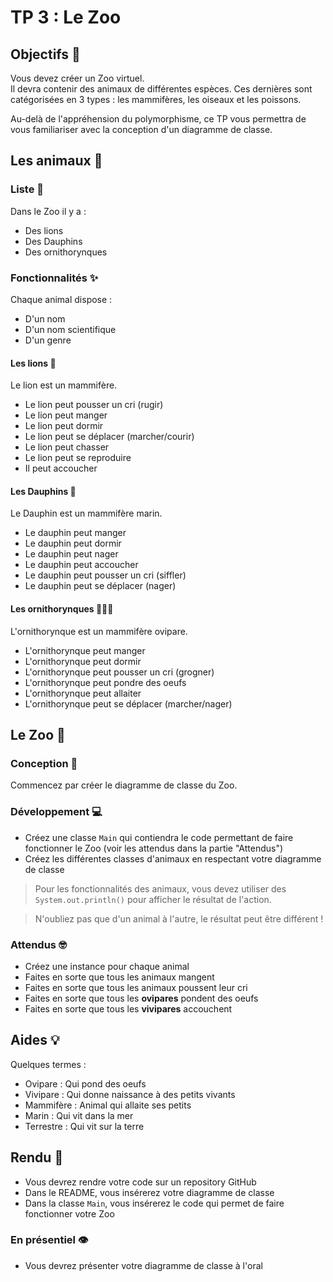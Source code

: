 # TP 3 : Le Zoo

## Objectifs 🎯

Vous devez créer un Zoo virtuel.  
Il devra contenir des animaux de différentes espèces. Ces dernières sont catégorisées en 3 types : les mammifères, les oiseaux et les poissons.

Au-delà de l'appréhension du polymorphisme, ce TP vous permettra de vous familiariser avec la conception d'un diagramme de classe.

## Les animaux 🐒

### Liste 📝

Dans le Zoo il y a : 
- Des lions
- Des Dauphins
- Des ornithorynques

### Fonctionnalités ✨

Chaque animal dispose : 
- D'un nom
- D'un nom scientifique
- D'un genre

#### Les lions 🦁

Le lion est un mammifère.
- Le lion peut pousser un cri (rugir)
- Le lion peut manger
- Le lion peut dormir
- Le lion peut se déplacer (marcher/courir)
- Le lion peut chasser
- Le lion peut se reproduire
- Il peut accoucher

#### Les Dauphins 🐬

Le Dauphin est un mammifère marin.
- Le dauphin peut manger
- Le dauphin peut dormir
- Le dauphin peut nager
- Le dauphin peut accoucher
- Le dauphin peut pousser un cri (siffler)
- Le dauphin peut se déplacer (nager)

#### Les ornithorynques 🦆🦫🥚

L'ornithorynque est un mammifère ovipare.
- L'ornithorynque peut manger
- L'ornithorynque peut dormir
- L'ornithorynque peut pousser un cri (grogner)
- L'ornithorynque peut pondre des oeufs
- L'ornithorynque peut allaiter
- L'ornithorynque peut se déplacer (marcher/nager)

## Le Zoo 🦉

### Conception 🧠

Commencez par créer le diagramme de classe du Zoo.

### Développement 💻

- Créez une classe `Main` qui contiendra le code permettant de faire fonctionner le Zoo (voir les attendus dans la partie "Attendus")
- Créez les différentes classes d'animaux en respectant votre diagramme de classe

> Pour les fonctionnalités des animaux, vous devez utiliser des `System.out.println()` pour afficher le résultat de l'action.

> N'oubliez pas que d'un animal à l'autre, le résultat peut être différent !

### Attendus 🤓

- Créez une instance pour chaque animal
- Faites en sorte que tous les animaux mangent
- Faites en sorte que tous les animaux poussent leur cri
- Faites en sorte que tous les **ovipares** pondent des oeufs
- Faites en sorte que tous les **vivipares** accouchent

## Aides 💡

Quelques termes : 
- Ovipare : Qui pond des oeufs
- Vivipare : Qui donne naissance à des petits vivants
- Mammifère : Animal qui allaite ses petits
- Marin : Qui vit dans la mer
- Terrestre : Qui vit sur la terre

## Rendu 🔎

- Vous devrez rendre votre code sur un repository GitHub
- Dans le README, vous insérerez votre diagramme de classe
- Dans la classe `Main`, vous insérerez le code qui permet de faire fonctionner votre Zoo

### En présentiel 👁️

- Vous devrez présenter votre diagramme de classe à l'oral
